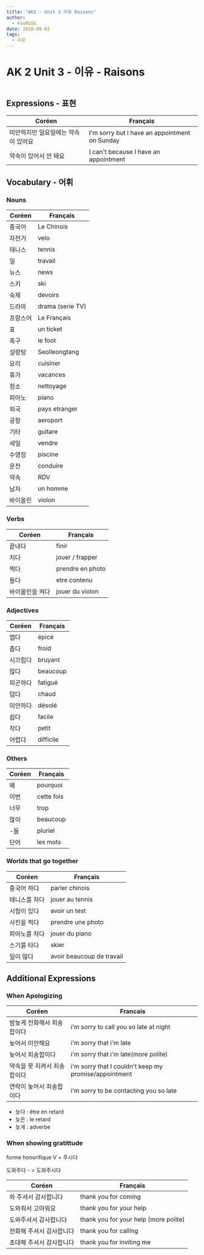 ```yaml
---
title: "AK2 - Unit 3 이유 Raisons"
author:
  - FoxMaSk
date: 2020-09-02
tags: 
  - 이유
---
```

# AK 2 Unit 3 - 이유 - Raisons
```table-of-contents
```


## Expressions - 표현


| Coréen       | Français                              |
| ------------ | ------------------------------------- |
| 미안하지만 일요일에는 약속이 있어요 | I'm sorry but I have an appointment on Sunday|
| 약속이 있어서 안 돼요 | I can't because I have an appointment|

## Vocabulary - 어휘

### Nouns

| Coréen   | Français         |
| -------- | ---------------- |
| 중국어   | Le Chinois       |
| 자전거   | velo             |
| 태니스   | tennis           |
| 일       | travail          |
| 뉴스     | news             |
| 스키     | ski              |
| 숙제     | devoirs          |
| 드라마   | drama (serie TV) |
| 프랑스어 | Le Français      |
| 표       | un ticket        |
| 축구     | le foot          |
| 설렁탕   | Seolleongtang    |
| 요리     | cuisiner         |
| 휴가     | vacances         |
| 청소     | nettoyage        |
| 피아노   | piano            |
| 외국     | pays etranger    |
| 공항     | aeroport         |
| 기타     | guitare          |
| 세일     | vendre           |
| 수영장   | piscine          |
| 운전     | conduire         |
| 약속     | RDV              |
| 남자     | un homme         |
| 바이올린       | violon           |

### Verbs

| Coréen   | Français         |
| -------- | ---------------- |
| 끝내다      | finir            |
| 치다       | jouer / frapper  |
| 찍다       | prendre en photo |
| 들다       | etre contenu     |
| 바이올린을 켜다 | jouer du violon  |


### Adjectives

| Coréen | Français  |
| ------ | --------- |
| 맵다     | épicé     |
| 촙다     | froid     |
| 시끄럽다   | bruyant   |
| 많다     | beaucoup  |
| 피곤하다   | fatigué   |
| 덥다     | chaud     |
| 미안하다   | désolé    |
| 쉽다     | facile    |
| 작다     | petit     |
| 어렵다    | difficile |


### Others

| Coréen | Français   |
| ------ | ---------- |
| 왜     | pourquoi   |
| 이번   | cette fois |
| 너무   | trop       |
| 많이   | beaucoup   |
| -들    | pluriel    |
| 단어   | les mots           |

### Worlds that go together

| Coréen          | Français |
| --------------- | -------- |
| 중국어 하다      | parler chinois    |
| 태니스를 차다            | jouer au tennis    |
| 시험이 있다            | avoir un test  |
| 사진을 찍다         | prendre une photo |
| 피아노를 차다| jouer du piano  |
| 스기를 타다                | skier    |
| 일이 많다                | avoir beaucoup de travail   |


## Additional Expressions

### When Apologizing

| Coréen                      | Francais                                                             | 
| --------------------------- | -------------------------------------------------------------------- | 
| 밤늦게 전화해서 죄송합이다  | i'm sorry to call you so late at night |
| 늦어서 미안해요   | i'm sorry that i'm late     |
| 늦어서 죄송합이다  | i'm sorry that i'm late(more polite)             |
| 약속을 못 지켜서 죄송합이다 | i'm sorry that I couldn't keep my promise/appointment                     |
| 연락이 늦어서 죄송합이다 | i'm sorry to be contacting you so late  |

* 늦다 : être en retard
* 늦은 : le retard
* 늦게 : adverbe

### When showing gratittude

forme honorifique V + 주시다

도와주다 - > 도와주시다

| Coréen                   | Français                              |
| ------------------------ | ------------------------------------- |
| 와 주셔서 감사합니다     | thank you for coming                  |
| 도와줘서 고마워요        | thank you for your help               |
| 도와주셔서 감사합니다    | thank you for your help (more polite) |
| 전화해 주셔서 감사합니다 | thank you for calling                 |
| 초대해 주셔서 감사합니다                          |thank you for inviting me                                       |



